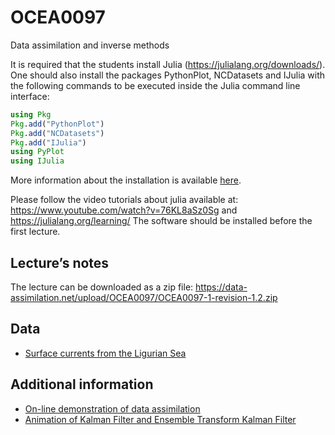 # OCEA0097

Data assimilation and inverse methods

It is required that the students install Julia (https://julialang.org/downloads/). One should also install the packages PythonPlot, NCDatasets and IJulia with the following commands to be executed inside the Julia command line interface:

```julia
using Pkg
Pkg.add("PythonPlot")
Pkg.add("NCDatasets")
Pkg.add("IJulia")
using PyPlot
using IJulia
```

More information about the installation is available [here](https://github.com/gher-ulg/Documentation/wiki/Installing-Julia).

Please follow the video tutorials about julia available at: https://www.youtube.com/watch?v=76KL8aSz0Sg and https://julialang.org/learning/
The software should be installed before the first lecture. 

## Lecture’s notes

The lecture can be downloaded as a zip file: https://data-assimilation.net/upload/OCEA0097/OCEA0097-1-revision-1.2.zip


## Data

* [Surface currents from the Ligurian Sea](https://dox.ulg.ac.be/index.php/s/REiFTNAiN0UU10X/download)
  
## Additional information

* [On-line demonstration of data assimilation](https://www.data-assimilation.net/Tools/AssimDemo/)
* [Animation of Kalman Filter and Ensemble Transform Kalman Filter](https://github.com/Alexander-Barth/DataAssim.jl)
